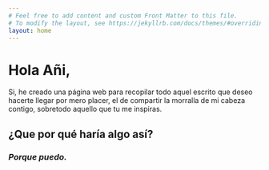 ```yaml
---
# Feel free to add content and custom Front Matter to this file.
# To modify the layout, see https://jekyllrb.com/docs/themes/#overriding-theme-defaults
layout: home
---
```


# Hola Añi,
Si, he creado una página web para recopilar todo aquel escrito que deseo hacerte llegar por mero placer, el de compartir la morralla de mi cabeza contigo, sobretodo aquello que tu me inspiras.
## ¿Que por qué haría algo así?
### _Porque puedo._
